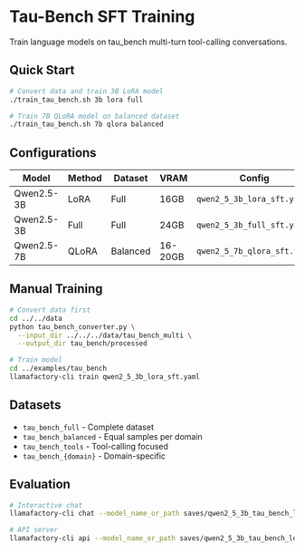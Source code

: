 # Tau-Bench SFT Training

Train language models on tau_bench multi-turn tool-calling conversations.

## Quick Start

```bash
# Convert data and train 3B LoRA model
./train_tau_bench.sh 3b lora full

# Train 7B QLoRA model on balanced dataset
./train_tau_bench.sh 7b qlora balanced
```

## Configurations

| Model | Method | Dataset | VRAM | Config |
|-------|--------|---------|------|--------|
| Qwen2.5-3B | LoRA | Full | 16GB | `qwen2_5_3b_lora_sft.yaml` |
| Qwen2.5-3B | Full | Full | 24GB | `qwen2_5_3b_full_sft.yaml` |
| Qwen2.5-7B | QLoRA | Balanced | 16-20GB | `qwen2_5_7b_qlora_sft.yaml` |

## Manual Training

```bash
# Convert data first
cd ../../data
python tau_bench_converter.py \
  --input_dir ../../../data/tau_bench_multi \
  --output_dir tau_bench/processed

# Train model
cd ../examples/tau_bench
llamafactory-cli train qwen2_5_3b_lora_sft.yaml
```

## Datasets

- `tau_bench_full` - Complete dataset
- `tau_bench_balanced` - Equal samples per domain
- `tau_bench_tools` - Tool-calling focused
- `tau_bench_{domain}` - Domain-specific

## Evaluation

```bash
# Interactive chat
llamafactory-cli chat --model_name_or_path saves/qwen2_5_3b_tau_bench_lora

# API server
llamafactory-cli api --model_name_or_path saves/qwen2_5_3b_tau_bench_lora
```